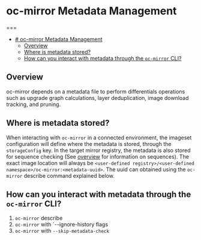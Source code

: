 # oc-mirror Metadata Management
===
- [# oc-mirror Metadata Management](#-oc-mirror-metadata-management)
  - [Overview](#overview)
  - [Where is metadata stored?](#where-is-metadata-stored)
  - [How can you interact with metadata through the `oc-mirror` CLI?](#how-can-you-interact-with-metadata-through-the-oc-mirror-cli)
  
## Overview
oc-mirror depends on a metadata file to perform differentials operations such as upgrade graph calculations, layer deduplication, image download tracking, and pruning.

## Where is metadata stored?

When interacting with `oc-mirror` in a connected environment, the imageset configuration will define where the metadata is stored, through the
`storageConfig` key. In the target mirror registry, the metadata is also stored for sequence checking (See [overview](overview.md) for information on sequences). The exact image location will always be `<user-defined registry>/<user-defined namespace>/oc-mirror:<metadata-uuid>`. The uuid can obtained using the `oc-mirror` describe command explained below.

## How can you interact with metadata through the `oc-mirror` CLI?

1. `oc-mirror` describe
2. `oc-mirror` with `--ignore-history flags
3. `oc-mirror` with `--skip-metadata-check`


